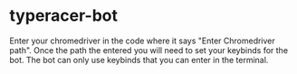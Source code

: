 # typeracer-bot
Enter your chromedriver in the code where it says "Enter Chromedriver path".
Once the path the entered you will need to set your keybinds for the bot.
The bot can only use keybinds that you can enter in the terminal.
